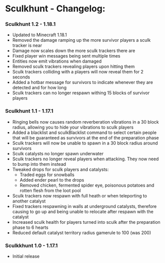 # Sculkhunt - Changelog:

### Sculkhunt 1.2 - 1.18.1
- Updated to Minecraft 1.18.1
- Removed the damage ramping up the more survivor players a sculk tracker is near
- Damage now scales down the more sculk trackers there are
- Fixed player win messages being sent multiple times
- Entities now emit vibrations when damaged
- Removed sculk trackers revealing players upon hitting them
- Sculk trackers colliding with a players will now reveal them for 2 seconds
- Added a hotbar message for survivors to indicate whenever they are detected and for how long
- Sculk trackers can no longer respawn withing 15 blocks of survivor players

### Sculkhunt 1.1 - 1.17.1
- Ringing bells now causes random reverberation vibrations in a 30 block radius, allowing you to hide your vibrations to sculk players
- Added a blacklist and sculkBlacklist command to select certain people that will be guaranteed as survivors at the end of the preparation phase
- Sculk trackers will now be unable to spawn in a 30 block radius around survivors
- Sculk catalysts no longer spawn underwater
- Sculk trackers no longer reveal players when attacking. They now need to bump into them instead
- Tweaked drops for sculk players and catalysts:
  - Traded eggs for snowballs
  - Added ender pearl to the drops
  - Removed chicken, fermented spider eye, poisonous potatoes and rotten flesh from the loot pool
- Sculk trackers now respawn with full heath or when teleporting to another catalyst
- Fixed trackers respawning in walls at underground catalysts, therefore causing to go up and being unable to relocate after respawn with the catalyst
- Increased sculk health for players turned into sculk after the preparation phase to 6 hearts
- Reduced default catalyst territory radius gamerule to 100 (was 200)

### Sculkkhunt 1.0 - 1.17.1
- Initial release